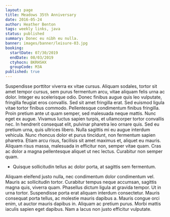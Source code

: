 ```yaml
---
layout: page
title: Meadows 35th Anniversary
date: 2016-05-24
author: Heather Benton
tags: weekly links, java
status: published
summary: Donec eu nibh eu nulla.
banner: images/banner/leisure-03.jpg
booking:
  startDate: 07/30/2019
  endDate: 08/03/2019
  ctyhocn: BKRHSHX
  groupCode: M3A
published: true
---
```

Suspendisse porttitor viverra ex vitae cursus. Aliquam sodales, tortor sit amet tempor cursus, sem purus fermentum arcu, vitae aliquam felis urna ac dolor. Integer eu scelerisque odio. Donec finibus augue quis leo vulputate, fringilla feugiat eros convallis. Sed sit amet fringilla erat. Sed euismod ligula vitae tortor finibus commodo. Pellentesque condimentum finibus fringilla. Proin pretium ante ut quam semper, sed malesuada neque mattis. Nunc eget ex augue.
Vivamus luctus sapien turpis, et ullamcorper tortor convallis nec. In hendrerit consequat elit, pulvinar pharetra leo ornare quis. Sed eu pretium urna, quis ultrices libero. Nulla sagittis mi eu augue interdum vehicula. Nunc rhoncus dolor et purus tincidunt, non fermentum sapien pharetra. Etiam arcu risus, facilisis sit amet maximus et, aliquet eu mauris. Aliquam risus massa, malesuada in efficitur non, semper vitae quam. Cras ac dolor a magna pellentesque aliquet ut nec lectus. Curabitur non semper quam.

* Quisque sollicitudin tellus ac dolor porta, at sagittis sem fermentum.

Aliquam eleifend justo nulla, nec condimentum dolor condimentum vel. Mauris ac sollicitudin tortor. Curabitur tempus neque accumsan, sagittis magna quis, viverra quam. Phasellus dictum ligula at gravida tempor. Ut in urna tortor. Suspendisse porta erat aliquam interdum consectetur. Mauris consequat porta tellus, ac molestie mauris dapibus a. Mauris congue orci enim, ut auctor mauris dapibus in. Aliquam ac pretium purus. Morbi mattis iaculis sapien eget dapibus. Nam a lacus non justo efficitur vulputate.
